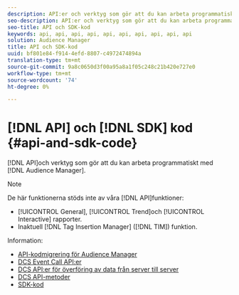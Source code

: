 ```yaml
---
description: API:er och verktyg som gör att du kan arbeta programmatiskt med Audience Manager.
seo-description: API:er och verktyg som gör att du kan arbeta programmatiskt med Audience Manager.
seo-title: API och SDK-kod
keywords: api, api, api, api, api, api, api, api, api, api
solution: Audience Manager
title: API och SDK-kod
uuid: bf801e84-f914-4efd-8807-c4972474894a
translation-type: tm+mt
source-git-commit: 9a8c0650d3f00a95a8a1f05c248c21b420e727e0
workflow-type: tm+mt
source-wordcount: '74'
ht-degree: 0%

---
```



# [!DNL API] och [!DNL SDK] kod {#api-and-sdk-code}

[!DNL API]och verktyg som gör att du kan arbeta programmatiskt med [!DNL Audience Manager].

>[!NOTE]
>
>De här funktionerna stöds inte av våra [!DNL API]funktioner:
>
>* [!UICONTROL General], [!UICONTROL Trend]och [!UICONTROL Interactive] rapporter.
>* Inaktuell [!DNL Tag Insertion Manager] ([!DNL TIM]) funktion.


Information:

* [API-kodmigrering för Audience Manager](api-swagger-migration.md)
* [DCS Event Call API:er](dcs-intro/dcs-event-calls/dcs-event-calls.md)
* [DCS API:er för överföring av data från server till server](dcs-intro/dcs-s2s/dcs-s2s.md)
* [DCS API-metoder](dcs-intro/dcs-api-reference/dcs-api-methods.md)
* [SDK-kod](/help/using/api/aam-sdk.md)
